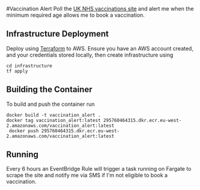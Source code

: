 #Vaccination Alert
Poll the [UK NHS vaccinations site](https://www.nhs.uk/conditions/coronavirus-covid-19/coronavirus-vaccination/book-coronavirus-vaccination/") and alert me when the minimum required age allows me to book a vaccination.

## Infrastructure Deployment
Deploy using [Terraform](https://registry.terraform.io/) to AWS. Ensure you have an AWS account created, and your credentials stored locally, then create infrastructure using
```commandline
cd infrastructure
tf apply
```

## Building the Container
To build and push the container run
```commandline
docker build -t vaccination_alert .
docker tag vaccination_alert:latest 295760464315.dkr.ecr.eu-west-2.amazonaws.com/vaccination_alert:latest
 docker push 295760464315.dkr.ecr.eu-west-2.amazonaws.com/vaccination_alert:latest
```

## Running
Every 6 hours an EventBridge Rule will trigger a task running on Fargate to scrape the site and notify me via SMS if I'm not eligible to book a vaccination.